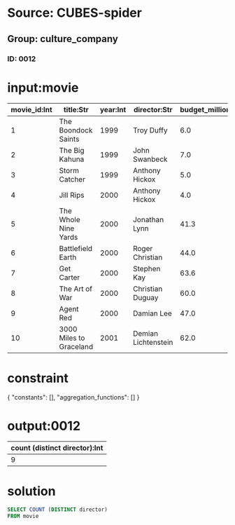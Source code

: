# Source: CUBES-spider
## Group: culture_company
### ID: 0012

# input:movie

| movie_id:Int | title:Str | year:Int | director:Str | budget_million:Dbl | gross_worldwide:Int |
|---|---|---|---|---|---|
| 1 | The Boondock Saints | 1999 | Troy Duffy | 6.0 | 30471 |
| 2 | The Big Kahuna | 1999 | John Swanbeck | 7.0 | 3728888 |
| 3 | Storm Catcher | 1999 | Anthony Hickox | 5.0 | 40500 |
| 4 | Jill Rips | 2000 | Anthony Hickox | 4.0 | 456774 |
| 5 | The Whole Nine Yards | 2000 | Jonathan Lynn | 41.3 | 106371651 |
| 6 | Battlefield Earth | 2000 | Roger Christian | 44.0 | 29725663 |
| 7 | Get Carter | 2000 | Stephen Kay | 63.6 | 19412993 |
| 8 | The Art of War | 2000 | Christian Duguay | 60.0 | 40400425 |
| 9 | Agent Red | 2000 | Damian Lee | 47.0 | 543356 |
| 10 | 3000 Miles to Graceland | 2001 | Demian Lichtenstein | 62.0 | 18720175 |

# constraint

{
  "constants": [],
  "aggregation_functions": []
}

# output:0012

| count (distinct director):Int |
|---|
| 9 |

# solution

```sql
SELECT COUNT (DISTINCT director)
FROM movie
```
